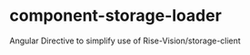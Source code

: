 component-storage-loader
========================

Angular Directive to simplify use of Rise-Vision/storage-client
